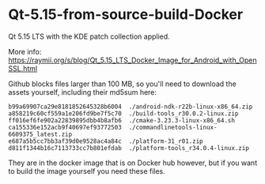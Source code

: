 # Qt-5.15-from-source-build-Docker

Qt 5.15 LTS with the KDE patch collection applied.

More info: https://raymii.org/s/blog/Qt_5.15_LTS_Docker_Image_for_Android_with_OpenSSL.html

Github blocks files larger than 100 MB, so you'll need to download the assets
yourself, including their md5sum here:

    b99a69907ca29e8181852645328b6004  ./android-ndk-r22b-linux-x86_64.zip
    a858219c60cf559a1e206fd9be7f5c70  ./build-tools_r30.0.2-linux.zip
    ff016ef6fe902a22839895dbb4b8afb6  ./cmake-3.23.3-linux-x86_64.sh
    ca155336e152acb9f40697ef93772503  ./commandlinetools-linux-6609375_latest.zip
    e687a5b5cc7bb3af39d0e9528ac4a84c  ./platform-31_r01.zip
    d811f1344b16c7113733cc7b801efdab  ./platform-tools_r34.0.4-linux.zip

They are in the docker image that is on Docker hub however, but if you want to build the image
yourself you need these files.
